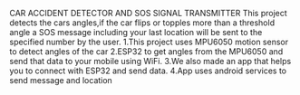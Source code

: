 CAR ACCIDENT DETECTOR AND SOS SIGNAL TRANSMITTER
This project detects the cars angles,if the car flips or topples more than a threshold angle a SOS message including your last location will be sent to the specified number by the user.
1.This project uses MPU6050 motion sensor to detect angles of the car
2.ESP32 to get angles from the MPU6050 and send that data to your mobile using WiFi.
3.We also made an app that helps you to connect with ESP32 and send data.
4.App uses android services to send message and location
